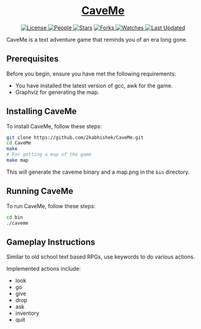 <div align = "center">

<h1><a href="https://2kabhishek.github.io/CaveMe">CaveMe</a></h1>

<a href="https://github.com/2KAbhishek/CaveMe/blob/main/LICENSE">
<img alt="License" src="https://img.shields.io/github/license/2kabhishek/CaveMe?style=flat&color=eee&label="> </a>

<a href="https://github.com/2KAbhishek/CaveMe/graphs/contributors">
<img alt="People" src="https://img.shields.io/github/contributors/2kabhishek/CaveMe?style=flat&color=ffaaf2&label=People"> </a>

<a href="https://github.com/2KAbhishek/CaveMe/stargazers">
<img alt="Stars" src="https://img.shields.io/github/stars/2kabhishek/CaveMe?style=flat&color=98c379&label=Stars"></a>

<a href="https://github.com/2KAbhishek/CaveMe/network/members">
<img alt="Forks" src="https://img.shields.io/github/forks/2kabhishek/CaveMe?style=flat&color=66a8e0&label=Forks"> </a>

<a href="https://github.com/2KAbhishek/CaveMe/watchers">
<img alt="Watches" src="https://img.shields.io/github/watchers/2kabhishek/CaveMe?style=flat&color=f5d08b&label=Watches"> </a>

<a href="https://github.com/2KAbhishek/CaveMe/pulse">
<img alt="Last Updated" src="https://img.shields.io/github/last-commit/2kabhishek/CaveMe?style=flat&color=e06c75&label="> </a>

</div>

CaveMe is a text adventure game that reminds you of an era long gone.

## Prerequisites

Before you begin, ensure you have met the following requirements:

- You have installed the latest version of gcc, awk for the game.
- Graphviz for generating the map.

## Installing CaveMe

To install CaveMe, follow these steps:

```bash
git clone https://github.com/2kabhishek/CaveMe.git
cd CaveMe
make
# For getting a map of the game
make map
```

This will generate the caveme binary and a map.png in the `bin` directory.

## Running CaveMe

To run CaveMe, follow these steps:

```bash
cd bin
./caveme
```

## Gameplay Instructions

Similar to old school text based RPGs, use keywords to do various actions.

Implemented actions include:

- look
- go
- give
- drop
- ask
- inventory
- quit
